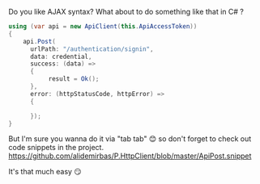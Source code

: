 Do you like AJAX syntax?
What about to do something like that in C# ?

```csharp
using (var api = new ApiClient(this.ApiAccessToken))
{
    api.Post(
      urlPath: "/authentication/signin",
      data: credential,
      success: (data) =>
      {
           result = Ok();
      },
      error: (httpStatusCode, httpError) =>
      {

      });
}
```

But I'm sure you wanna do it via "tab tab" 😊 so don't forget to check out code snippets in the project.
https://github.com/alidemirbas/P.HttpClient/blob/master/ApiPost.snippet

It's that much easy 😏

